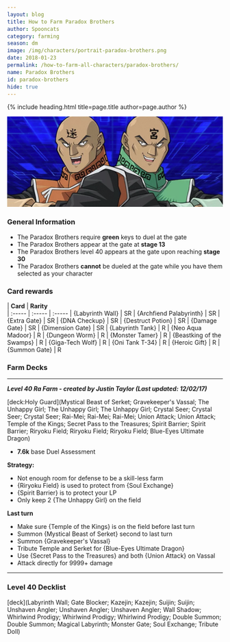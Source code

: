 ```yaml
---
layout: blog
title: How to Farm Paradox Brothers
author: Spooncats
category: farming
season: dm
image: /img/characters/portrait-paradox-brothers.png
date: 2018-01-23
permalink: /how-to-farm-all-characters/paradox-brothers/
name: Paradox Brothers
id: paradox-brothers
hide: true
---
```


{% include heading.html title=page.title author=page.author %}

![parabros banner](/img/content/events/paradox.png)

### General Information
* The Paradox Brothers require **green** keys to duel at the gate
* The Paradox Brothers appear at the gate at **stage 13**
* The Paradox Brothers level 40 appears at the gate upon reaching **stage 30**
* The Paradox Brothers **cannot** be dueled at the gate while you have them selected as your character

### Card rewards

| **Card** |  **Rarity**  
| :----- | :----- | :----- 
| {Labyrinth Wall} | SR
| {Archfiend Palabyrinth} | SR
| {Extra Gate} | SR
| {DNA Checkup} | SR
| {Destruct Potion} | SR
| {Damage Gate} | SR
| {Dimension Gate} | SR
| {Labyrinth Tank} | R
| {Neo Aqua Madoor} | R
| {Dungeon Worm} | R
| {Monster Tamer} | R
| {Beastking of the Swamps} | R
| {Giga-Tech Wolf} | R
| {Oni Tank T-34} | R
| {Heroic Gift} | R
| {Summon Gate} | R

### Farm Decks
---
***Level 40 Ra Farm - created by Justin Taylor (Last updated: 12/02/17)***

[deck:Holy Guard](Mystical Beast of Serket; Gravekeeper's Vassal; The Unhappy Girl; The Unhappy Girl; The Unhappy Girl; Crystal Seer; Crystal Seer; Crystal Seer; Rai-Mei; Rai-Mei; Rai-Mei; Union Attack; Union Attack; Temple of the Kings; Secret Pass to the Treasures; Spirit Barrier; Spirit Barrier; Riryoku Field; Riryoku Field; Riryoku Field; Blue-Eyes Ultimate Dragon)

* **7.6k** base Duel Assessment

**Strategy:**
* Not enough room for defense to be a skill-less farm
* {Riryoku Field} is used to protect from {Soul Exchange}
* {Spirit Barrier} is to protect your LP
* Only keep 2 {The Unhappy Girl} on the field

**Last turn**
* Make sure {Temple of the Kings} is on the field before last turn
* Summon {Mystical Beast of Serket} second to last turn
* Summon {Gravekeeper's Vassal}
* Tribute Temple and Serket for {Blue-Eyes Ultimate Dragon}
* Use {Secret Pass to the Treasures} and both {Union Attack} on Vassal
* Attack directly for 9999+ damage

---
### Level 40 Decklist

[deck](Labyrinth Wall; Gate Blocker; Kazejin; Kazejin; Suijin; Suijin; Unshaven Angler; Unshaven Angler; Unshaven Angler; Wall Shadow; Whirlwind Prodigy; Whirlwind Prodigy; Whirlwind Prodigy; Double Summon; Double Summon; Magical Labyrinth; Monster Gate; Soul Exchange; Tribute Doll)
